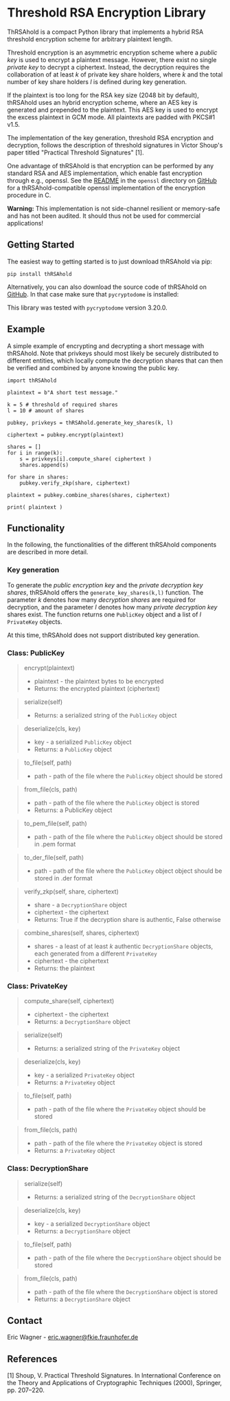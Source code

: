 # Threshold RSA Encryption Library

ThRSAhold is a compact Python library that implements a hybrid RSA threshold encryption scheme for arbitrary plaintext length. 

Threshold encryption is an asymmetric encryption scheme where a *public key* is used to encrypt a plaintext message. However, there exist no single *private key* to decrypt a ciphertext. Instead, the decryption requires the collaboration of at least *k* of private key share holders, where *k* and the total number of key share holders *l* is defined during key generation.

If the plaintext is too long for the RSA key size (2048 bit by default), thRSAhold uses an hybrid encryption scheme, where an AES key is generated and prepended to the plaintext. This AES key is used to encrypt the excess plaintext in GCM mode. All plaintexts are padded with PKCS#1 v1.5.

The implementation of the key generation, threshold RSA encryption and decryption, follows the description of threshold signatures in Victor Shoup's paper titled "Practical Threshold Signatures" [1].

One advantage of thRSAhold is that encryption can be performed by any standard RSA and AES implementation, which enable fast encryption through e.g., openssl. See the [README](https://github.com/eric-wagner/thRSAhold/blob/main/src/openssl/README.md) in the ```openssl``` directory on [GitHub](https://github.com/eric-wagner/thRSAhold) for a thRSAhold-compatible openssl implementation of the encryption procedure in C.

**Warning:** This implementation is not side-channel resilient or memory-safe and has not been audited. It should thus not be used for commercial applications! 

## Getting Started

The easiest way to getting started is to just download thRSAhold via pip:
```
pip install thRSAhold
```

Alternatively, you can also download the source code of thRSAhold on [GitHub](https://github.com/eric-wagner/thRSAhold). In that case make sure that `pycryptodome` is installed:

This library was tested with `pycryptodome` version 3.20.0.

## Example

A simple example of encrypting and decrypting a short message with thRSAhold. Note that privkeys should most likely be securely distributed to different entities, which locally compute the decryption shares that can then be verified and combined by anyone knowing the public key.

```
import thRSAhold

plaintext = b"A short test message."

k = 5 # threshold of required shares
l = 10 # amount of shares

pubkey, privkeys = thRSAhold.generate_key_shares(k, l)

ciphertext = pubkey.encrypt(plaintext)

shares = []
for i in range(k):
    s = privkeys[i].compute_share( ciphertext )
    shares.append(s)

for share in shares:
    pubkey.verify_zkp(share, ciphertext)

plaintext = pubkey.combine_shares(shares, ciphertext)

print( plaintext )
```

## Functionality

In the following, the functionalities of the different thRSAhold components are described in more detail.

### Key generation

To generate the *public encryption key* and the *private decryption key shares*, thRSAhold offers the ```generate_key_shares(k,l)``` function. The parameter *k* denotes how many *decryption shares* are required for decryption, and the parameter *l* denotes how many *private decryption key* shares exist. The function returns one ```PublicKey``` object and a list of *l* ```PrivateKey``` objects.

At this time, thRSAhold does not support distributed key generation.

### Class: PublicKey

> encrypt(plaintext)
> - plaintext -  the plaintext bytes to be encrypted
> - Returns: the encrypted plaintext (ciphertext)

> serialize(self)
> - Returns: a serialized string of the ```PublicKey``` object

> deserialize(cls, key)
> - key - a serialized ```PublicKey``` object
> - Returns: a ```PublicKey``` object

> to_file(self, path)
> - path - path of the file where the ```PublicKey``` object should be stored 

> from_file(cls, path)
> - path - path of the file where the ```PublicKey``` object is stored 
> - Returns: a PublicKey object

> to_pem_file(self, path)
> - path - path of the file where the ```PublicKey``` object should be stored in .pem format 

> to_der_file(self, path)
> - path - path of the file where the ```PublicKey``` object  object should be stored in .der format 
    
> verify_zkp(self, share, ciphertext)
> - share - a ```DecryptionShare``` object
> - ciphertext - the ciphertext
> - Returns: True if the decryption share is authentic, False otherwise

> combine_shares(self, shares, ciphertext)
> - shares - a least of at least *k* authentic ```DecryptionShare``` objects, each generated from a different ```PrivateKey```
> - ciphertext - the ciphertext
> - Returns: the plaintext


### Class: PrivateKey

> compute_share(self, ciphertext)
> - ciphertext - the ciphertext
> - Returns: a ```DecryptionShare``` object

> serialize(self)
> - Returns: a serialized string of the ```PrivateKey``` object

> deserialize(cls, key)
> - key - a serialized ```PrivateKey``` object
> - Returns: a ```PrivateKey``` object

> to_file(self, path)
> - path - path of the file where the ```PrivateKey``` object should be stored 

> from_file(cls, path)
> - path - path of the file where the ```PrivateKey``` object is stored 
> - Returns: a ```PrivateKey``` object

### Class: DecryptionShare

> serialize(self)
> - Returns: a serialized string of the ```DecryptionShare``` object

> deserialize(cls, key)
> - key - a serialized ```DecryptionShare``` object
> - Returns: a ```DecryptionShare``` object

> to_file(self, path)
> - path - path of the file where the ```DecryptionShare``` object should be stored 

> from_file(cls, path)
> - path - path of the file where the ```DecryptionShare``` object is stored 
> - Returns: a ```DecryptionShare``` object

## Contact

Eric Wagner - eric.wagner@fkie.fraunhofer.de

## References

[1] Shoup, V. Practical Threshold Signatures. In International Conference on
the Theory and Applications of Cryptographic Techniques (2000), Springer,
pp. 207–220.
